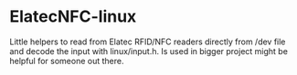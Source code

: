 # ElatecNFC-linux
Little helpers to read from Elatec RFID/NFC readers directly from /dev file and decode the input with linux/input.h. Is used in bigger project might be helpful for someone out there.
